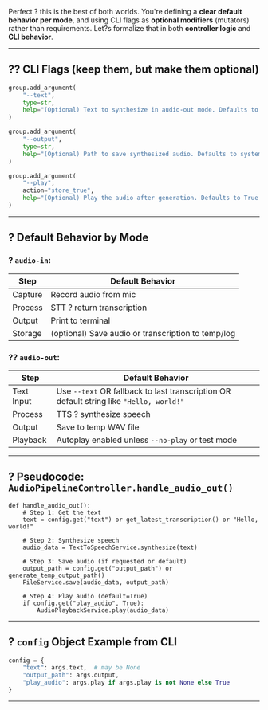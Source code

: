 Perfect ? this is the best of both worlds. You're defining a **clear default behavior per mode**, and using CLI flags as **optional modifiers** (mutators) rather than requirements. Let?s formalize that in both **controller logic** and **CLI behavior**.

---

## ?? CLI Flags (keep them, but make them optional)

```python
group.add_argument(
    "--text",
    type=str,
    help="(Optional) Text to synthesize in audio-out mode. Defaults to previous transcription or preset sample."
)

group.add_argument(
    "--output",
    type=str,
    help="(Optional) Path to save synthesized audio. Defaults to system temp file."
)

group.add_argument(
    "--play",
    action="store_true",
    help="(Optional) Play the audio after generation. Defaults to True for audio-out."
)
```

---

## ? Default Behavior by Mode

### ? `audio-in`:
| Step       | Default Behavior                             |
|------------|----------------------------------------------|
| Capture    | Record audio from mic                        |
| Process    | STT ? return transcription                   |
| Output     | Print to terminal                            |
| Storage    | (optional) Save audio or transcription to temp/log |

### ?? `audio-out`:
| Step       | Default Behavior                             |
|------------|----------------------------------------------|
| Text Input | Use `--text` OR fallback to last transcription OR default string like `"Hello, world!"` |
| Process    | TTS ? synthesize speech                      |
| Output     | Save to temp WAV file                        |
| Playback   | Autoplay enabled unless `--no-play` or test mode |

---

## ? Pseudocode: `AudioPipelineController.handle_audio_out()`

```plaintext
def handle_audio_out():
    # Step 1: Get the text
    text = config.get("text") or get_latest_transcription() or "Hello, world!"

    # Step 2: Synthesize speech
    audio_data = TextToSpeechService.synthesize(text)

    # Step 3: Save audio (if requested or default)
    output_path = config.get("output_path") or generate_temp_output_path()
    FileService.save(audio_data, output_path)

    # Step 4: Play audio (default=True)
    if config.get("play_audio", True):
        AudioPlaybackService.play(audio_data)
```

---

## ? `config` Object Example from CLI

```python
config = {
    "text": args.text,  # may be None
    "output_path": args.output,
    "play_audio": args.play if args.play is not None else True
}
```

---
